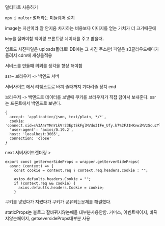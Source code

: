 멀티파트 사용하기

`npm i multer`
멀터라는 미들웨어 설치

image는 자산이라 잘 안지움
차지하는 비용보다 이미지를 얻는 가치가 더 크기때문에

key를 잘봐야함 백이랑 프론트랑 데이터를 주고 받을때.

업로드 사진파일은 uploads폴더로!
DB에는 그 사진 주소만!
파일은 s3클라우드에다가 올려서 cdm에 캐싱을적용

서비스를 만들때 의외를 생각을 항상 해야함

ssr~
브라우저 -> 백엔드 서버

서버사이드 에서 리퀘스트로 바껴 줄때까지 기다려줄 장치
end

브라우저 -> 백엔드로 데이터를 보낼때 쿠키를 브라우저가 직접 담아서 보내준다.
ssr는 프론트에서 백엔드로 보낸다.

```
{
  accept: 'application/json, text/plain, */*',
  cookie: 'connect.sid=s%3A4rYMnYLkVr23EptSkFglMVdo3IFe_Ufy.k7%2FJ1HKvwiMVzScuzYlE6kH%2ByjrKNfusaXfl%2BlnQxkM',
  'user-agent': 'axios/0.19.2',
  host: 'localhost:3065',
  connection: 'close'
}
```

next 서버사이드랜더링 >

```
export const getServerSideProps = wrapper.getServerSideProps(
  async (context) => {
    const cookie = context.req ? context.req.headers.cookie : "";

    axios.defaults.headers.Cookie = "";
    if (context.req && cookie) {
      axios.defaults.headers.Cookie = cookie;
    }
```

쿠키를 넣었다가 지웠다가 쿠키가 공유되는문제를 해결했다.

staticProps는 블로그 잘바뀌지않는애들 대부분사용안함. 커머스, 이벤트페이지, 바뀌지않는페이지,
getseversideProps대부분 사용

